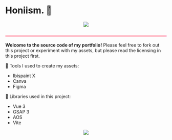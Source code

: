 # Honiism. 🌸
<p align="center">
  <img src="https://pa1.narvii.com/6293/89dce6d5483f5ca19da985b73d1cf752c8f3a8f0_hq.gif" height="auto" width="500">
</p>

<p align="center">
  <img src="https://github.com/honiism/lemi-bot/blob/assets/assets/Divider.png?raw=true" height="5" width="1000">
</p>

**Welcome to the source code of my portfolio!** Please feel free to fork out this project or experiment with my assets, but please read the licensing in this project first.

🌼 Tools I used to create my assets:
- Ibispaint X
- Canva
- Figma

🌷 Libraries used in this project:
- Vue 3
- GSAP 3
- AOS
- Vite

<p align="center">
  <img src="https://i.pinimg.com/originals/89/60/89/896089e6dfbdd8a0ba16d37a705e4c4f.gif" height="auto" width="500">
</p>